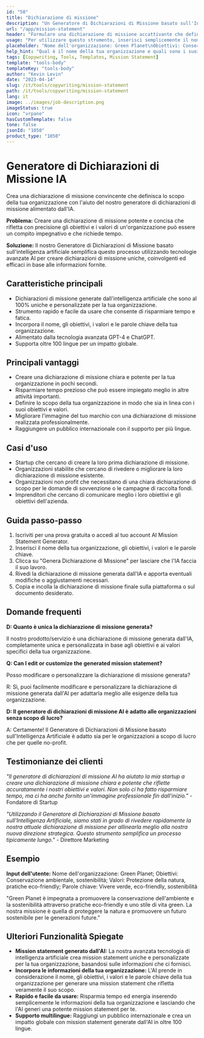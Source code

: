 ```yaml
---
id: "50"
title: "Dichiarazione di missione"
description: "Un Generatore di Dichiarazioni di Missione basato sull'Intelligenza Artificiale è uno strumento che utilizza l'intelligenza artificiale per creare dichiarazioni di missione concise e potenti per la tua organizzazione o azienda. Fornendo alcuni parole chiave e obiettivi, il generatore genererà automaticamente una dichiarazione di missione che si allinea con gli obiettivi e i valori della tua organizzazione."
url: "/app/mission-statement"
header: "Formulare una dichiarazione di missione accattivante che definisca lo scopo dell'organizzazione."
usage: "Per utilizzare questo strumento, inserisci semplicemente il nome della tua organizzazione, le parole chiave, gli obiettivi e i valori. Questo modello di intelligenza artificiale genererà quindi una chiara, unica e coinvolgente dichiarazione di missione basata sulle tue informazioni."
placeholder: "Nome dell'organizzazione: Green Planet\nObiettivi: Conservazione ambientale, sostenibilità\nValori: Protezione della natura, pratiche eco-friendly\nParole chiave: Vita verde, eco-friendly, sostenibilità"
help_hint: "Qual è il nome della tua organizzazione e quali sono i suoi obiettivi e valori? Fornisci alcune parole chiave relative agli obiettivi della tua organizzazione e la nostra piattaforma genererà una dichiarazione di missione in base alle tue informazioni."
tags: [Copywriting, Tools, Templates, Mission Statement]
template: "tools-body"
templateKey: "tools-body"
author: "Kevin Levin"
date: "2023-04-14"
slug: /it/tools/copywriting/mission-statement
path: /it/tools/copywriting/mission-statement
lang: it
image: ../images/job-description.png
imageStatus: true
icon: "vrpano"
hasCustomTemplate: false
tone: false
jsonId: "1050"
product_type: "1050"
---
```


# Generatore di Dichiarazioni di Missione IA

Crea una dichiarazione di missione convincente che definisca lo scopo della tua organizzazione con l'aiuto del nostro generatore di dichiarazioni di missione alimentato dall'IA.

**Problema:** Creare una dichiarazione di missione potente e concisa che rifletta con precisione gli obiettivi e i valori di un'organizzazione può essere un compito impegnativo e che richiede tempo.

**Soluzione:** Il nostro Generatore di Dichiarazioni di Missione basato sull'intelligenza artificiale semplifica questo processo utilizzando tecnologie avanzate AI per creare dichiarazioni di missione uniche, coinvolgenti ed efficaci in base alle informazioni fornite.

## Caratteristiche principali

- Dichiarazioni di missione generate dall'intelligenza artificiale che sono al 100% uniche e personalizzate per la tua organizzazione.
- Strumento rapido e facile da usare che consente di risparmiare tempo e fatica.
- Incorpora il nome, gli obiettivi, i valori e le parole chiave della tua organizzazione.
- Alimentato dalla tecnologia avanzata GPT-4 e ChatGPT.
- Supporta oltre 100 lingue per un impatto globale.

## Principali vantaggi

- Creare una dichiarazione di missione chiara e potente per la tua organizzazione in pochi secondi.
- Risparmiare tempo prezioso che può essere impiegato meglio in altre attività importanti.
- Definire lo scopo della tua organizzazione in modo che sia in linea con i suoi obiettivi e valori.
- Migliorare l'immagine del tuo marchio con una dichiarazione di missione realizzata professionalmente.
- Raggiungere un pubblico internazionale con il supporto per più lingue.

## Casi d'uso

- Startup che cercano di creare la loro prima dichiarazione di missione.
- Organizzazioni stabilite che cercano di rivedere o migliorare la loro dichiarazione di missione esistente.
- Organizzazioni non profit che necessitano di una chiara dichiarazione di scopo per le domande di sovvenzione o le campagne di raccolta fondi.
- Imprenditori che cercano di comunicare meglio i loro obiettivi e gli obiettivi dell'azienda.

## Guida passo-passo

1. Iscriviti per una prova gratuita o accedi al tuo account AI Mission Statement Generator.
2. Inserisci il nome della tua organizzazione, gli obiettivi, i valori e le parole chiave.
3. Clicca su "Genera Dichiarazione di Missione" per lasciare che l'IA faccia il suo lavoro.
4. Rivedi la dichiarazione di missione generata dall'IA e apporta eventuali modifiche o aggiustamenti necessari.
5. Copia e incolla la dichiarazione di missione finale sulla piattaforma o sul documento desiderato.

## Domande frequenti

**D: Quanto è unica la dichiarazione di missione generata?**

Il nostro prodotto/servizio è una dichiarazione di missione generata dall'IA, completamente unica e personalizzata in base agli obiettivi e ai valori specifici della tua organizzazione.

**Q: Can I edit or customize the generated mission statement?**

Posso modificare o personalizzare la dichiarazione di missione generata?

R: Sì, puoi facilmente modificare e personalizzare la dichiarazione di missione generata dall'AI per adattarla meglio alle esigenze della tua organizzazione.

**D: Il generatore di dichiarazioni di missione AI è adatto alle organizzazioni senza scopo di lucro?**

A: Certamente! Il Generatore di Dichiarazioni di Missione basato sull'Intelligenza Artificiale è adatto sia per le organizzazioni a scopo di lucro che per quelle no-profit.

## Testimonianze dei clienti

_"Il generatore di dichiarazioni di missione AI ha aiutato la mia startup a creare una dichiarazione di missione chiara e potente che riflette accuratamente i nostri obiettivi e valori. Non solo ci ha fatto risparmiare tempo, ma ci ha anche fornito un'immagine professionale fin dall'inizio."_ - Fondatore di Startup

_"Utilizzando il Generatore di Dichiarazioni di Missione basato sull'Intelligenza Artificiale, siamo stati in grado di rivedere rapidamente la nostra attuale dichiarazione di missione per allinearla meglio alla nostra nuova direzione strategica. Questo strumento semplifica un processo tipicamente lungo."_ - Direttore Marketing

## Esempio

**Input dell'utente:** Nome dell'organizzazione: Green Planet; Obiettivi: Conservazione ambientale, sostenibilità; Valori: Protezione della natura, pratiche eco-friendly; Parole chiave: Vivere verde, eco-friendly, sostenibilità

"Green Planet è impegnata a promuovere la conservazione dell'ambiente e la sostenibilità attraverso pratiche eco-friendly e uno stile di vita green. La nostra missione è quella di proteggere la natura e promuovere un futuro sostenibile per le generazioni future."

## Ulteriori Funzionalità Spiegate

- **Mission statement generato dall'AI:** La nostra avanzata tecnologia di intelligenza artificiale crea mission statement uniche e personalizzate per la tua organizzazione, basandosi sulle informazioni che ci fornisci.
- **Incorpora le informazioni della tua organizzazione:** L'AI prende in considerazione il nome, gli obiettivi, i valori e le parole chiave della tua organizzazione per generare una mission statement che rifletta veramente il suo scopo.
- **Rapido e facile da usare:** Risparmia tempo ed energia inserendo semplicemente le informazioni della tua organizzazione e lasciando che l'AI generi una potente mission statement per te.
- **Supporto multilingue:** Raggiungi un pubblico internazionale e crea un impatto globale con mission statement generate dall'AI in oltre 100 lingue.
